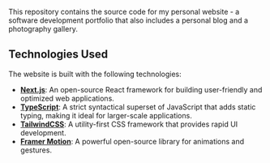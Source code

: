 This repository contains the source code for my personal website - a software development portfolio that also includes a personal blog and a photography gallery.

## Technologies Used

The website is built with the following technologies:

- [**Next.js**](https://nextjs.org/): An open-source React framework for building user-friendly and optimized web applications.
- [**TypeScript**](https://www.typescriptlang.org/): A strict syntactical superset of JavaScript that adds static typing, making it ideal for larger-scale applications.
- [**TailwindCSS**](https://tailwindcss.com/): A utility-first CSS framework that provides rapid UI development.
- [**Framer Motion**](https://www.framer.com/motion/): A powerful open-source library for animations and gestures.
